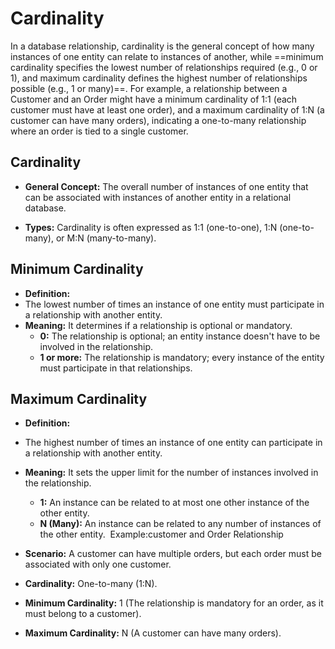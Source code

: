 # Cardinality

In a database relationship, cardinality is the general concept of how many instances of one entity can relate to instances of another, while ==minimum cardinality specifies the lowest number of relationships required (e.g., 0 or 1), and maximum cardinality defines the highest number of relationships possible (e.g., 1 or many)==. For example, a relationship between a Customer and an Order might have a minimum cardinality of 1:1 (each customer must have at least one order), and a maximum cardinality of 1:N (a customer can have many orders), indicating a one-to-many relationship where an order is tied to a single customer.

## Cardinality 

- **General Concept:**
The overall number of instances of one entity that can be associated with instances of another entity in a relational database.

- **Types:**
Cardinality is often expressed as 1:1 (one-to-one), 1:N (one-to-many), or M:N (many-to-many).

## Minimum Cardinality

- **Definition:**    
- The lowest number of times an instance of one entity must participate in a relationship with another entity. 
- **Meaning:**
    It determines if a relationship is optional or mandatory. 
    - **0:** The relationship is optional; an entity instance doesn't have to be involved in the relationship. 
    - **1 or more:** The relationship is mandatory; every instance of the entity must participate in  that   relationships. 
    

## Maximum Cardinality

- **Definition:**
- The highest number of times an instance of one entity can participate in a relationship with another entity. 
- **Meaning:**
	It sets the upper limit for the number of instances involved in the relationship. 
    - **1:** An instance can be related to at most one other instance of the other entity. 
    - **N (Many):** An instance can be related to any number of instances of the other entity. 
Example:customer and Order Relationship

- **Scenario:** A customer can have multiple orders, but each order must be associated with only one customer. 
- **Cardinality:** One-to-many (1:N). 
- **Minimum Cardinality:** 1 (The relationship is mandatory for an order, as it must belong to a customer). 
- **Maximum Cardinality:** N (A customer can have many orders).